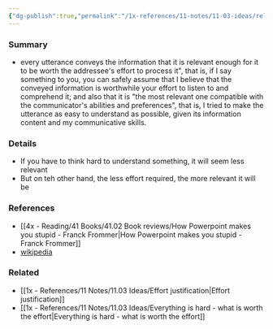 ```yaml
---
{"dg-publish":true,"permalink":"/1x-references/11-notes/11-03-ideas/relevance-theory/","title":"Relevance theory","dgShowBacklinks":false}
---
```



### Summary
- every utterance conveys the information that it is relevant enough for it to be worth the addressee's effort to process it", that is, if I say something to you, you can safely assume that I believe that the conveyed information is worthwhile your effort to listen to and comprehend it; and also that it is "the most relevant one compatible with the communicator's abilities and preferences", that is, I tried to make the utterance as easy to understand as possible, given its information content and my communicative skills.

### Details
- If you have to think hard to understand something, it will seem less relevant
- But on teh other hand, the less effort required, the more relevant it will be

### References
- [[4x - Reading/41 Books/41.02 Book reviews/How Powerpoint makes you stupid - Franck Frommer\|How Powerpoint makes you stupid - Franck Frommer]]
- [wikipedia](https://en.wikipedia.org/wiki/Relevance_theory)

### Related
- [[1x - References/11 Notes/11.03 Ideas/Effort justification\|Effort justification]]
- [[1x - References/11 Notes/11.03 Ideas/Everything is hard - what is worth the effort\|Everything is hard - what is worth the effort]]